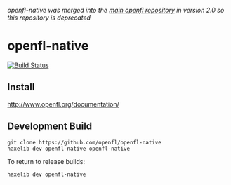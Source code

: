 _openfl-native was merged into the [main openfl repository](https://github.com/openfl/openfl) in version 2.0 so this repository is deprecated_

openfl-native
============
[![Build Status](https://travis-ci.org/openfl/openfl-native.png)](https://travis-ci.org/openfl/openfl-native)


Install
-------

http://www.openfl.org/documentation/


Development Build
-----------------

    git clone https://github.com/openfl/openfl-native
    haxelib dev openfl-native openfl-native

To return to release builds:

    haxelib dev openfl-native
